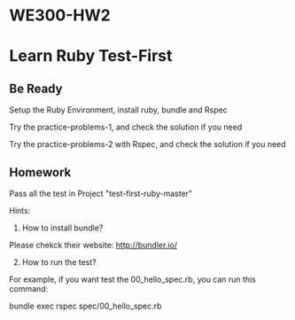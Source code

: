 # WE300-HW2 

# Learn Ruby Test-First

## Be Ready 

Setup the Ruby Environment, install ruby, bundle and Rspec

Try the practice-problems-1, and check the solution if you need 

Try the practice-problems-2 with Rspec, and check the solution if you need

## Homework 

Pass all the test in Project "test-first-ruby-master"

Hints:

1. How to install bundle?

Please chekck their website: http://bundler.io/

2. How to run the test?

For example, if you want test the 00_hello_spec.rb, you can run this command: 

bundle exec rspec spec/00_hello_spec.rb
